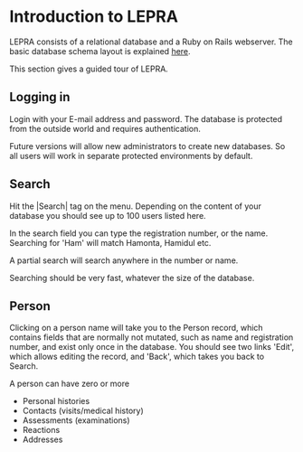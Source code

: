 # Introduction to LEPRA

LEPRA consists of a relational database and a Ruby on Rails webserver.
The basic database schema layout is explained
[here](https://github.com/pjotrp/lepra2/blob/master/doc/README_FOR_APP.md).

This section gives a guided tour of LEPRA.

## Logging in

Login with your E-mail address and password. The database is
protected from the outside world and requires authentication.

Future versions will allow new administrators to create new databases.
So all users will work in separate protected environments by default.

## Search

Hit the |Search| tag on the menu. Depending on the content of your
database you should see up to 100 users listed here. 

In the search field you can type the registration number, or the name.
Searching for 'Ham' will match Hamonta, Hamidul etc. 

A partial search will search anywhere in the number or name.

Searching should be very fast, whatever the size of the database.

## Person

Clicking on a person name will take you to the Person record, which
contains fields that are normally not mutated, such as name and
registration number, and exist only once in the database. You should
see two links 'Edit', which allows editing the record, and 'Back',
which takes you back to Search.

A person can have zero or more

* Personal histories
* Contacts (visits/medical history)
* Assessments (examinations)
* Reactions
* Addresses






